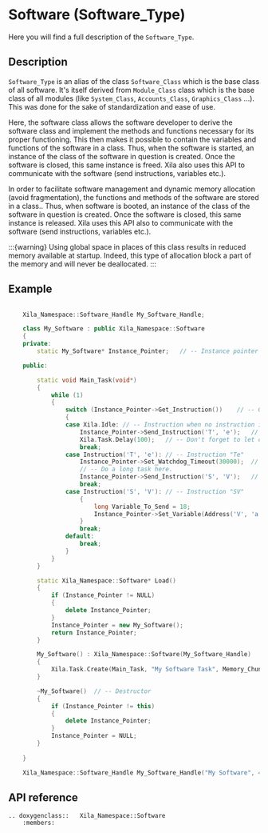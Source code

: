# Software (Software_Type)

Here you will find a full description of the `Software_Type`.

## Description

`Software_Type` is an alias of the class `Software_Class` which is the base class of all software.
It's itself derived from `Module_Class` class which is the base class of all modules (like `System_Class`, `Accounts_Class`, `Graphics_Class` ...). This was done for the sake of standardization and ease of use.


Here, the software class allows the software developer to derive the software class and implement the methods and functions necessary for its proper functioning. This then makes it possible to contain the variables and functions of the software in a class. Thus, when the software is started, an instance of the class of the software in question is created. Once the software is closed, this same instance is freed. Xila also uses this API to communicate with the software (send instructions, variables etc.).

In order to facilitate software management and dynamic memory allocation (avoid fragmentation), the functions and methods of the software are stored in a class..
Thus, when software is booted, an instance of the class of the software in question is created.
Once the software is closed, this same instance is released.
Xila uses this API also to communicate with the software (send instructions, variables etc.).

:::{warning}
    Using global space in places of this class results in reduced memory available at startup.
    Indeed, this type of allocation block a part of the memory and will never be deallocated.
:::

## Example

```cpp

    Xila_Namespace::Software_Handle My_Software_Handle;

    class My_Software : public Xila_Namespace::Software
    {
    private:
        static My_Software* Instance_Pointer;   // -- Instance pointer for static function like tasks.

    public:

        static void Main_Task(void*)
        {
            while (1)
            {
                switch (Instance_Pointer->Get_Instruction())    // -- Get instruction from the instruction queue.
                {
                case Xila.Idle: // -- Instruction when no instruction is available.
                    Instance_Pointer->Send_Instruction('T', 'e');   // -- Send the instruction "Te" to the instruction queue.
                    Xila.Task.Delay(100);   // -- Don't forget to let compute time to other software.
                    break;
                case Instruction('T', 'e'): // -- Instruction "Te"
                    Instance_Pointer->Set_Watchdog_Timeout(30000);  // -- Set watchdog timeout to maximum (30 seconds), will automatically reset to 5 seconds when delay is called.
                    // -- Do a long task here.
                    Instance_Pointer->Send_Instruction('S', 'V');   // -- Send the instruction "SV" to the instruction queue.
                    break;
                case Instruction('S', 'V'): // -- Instruction "SV"
                    {
                        long Variable_To_Send = 18;
                        Instance_Pointer->Set_Variable(Address('V', 'a'), Xila.Variable_Long, &Variable_To_Send);    // -- Set a long variable at the address "Va" with the value 18.
                    }
                    break;
                default:
                    break;
                }
            }
        }

        static Xila_Namespace::Software* Load()
        {
            if (Instance_Pointer != NULL)
            {
                delete Instance_Pointer;
            }
            Instance_Pointer = new My_Software();
            return Instance_Pointer;
        }

        My_Software() : Xila_Namespace::Software(My_Software_Handle)    // -- Constructor
        {
            Xila.Task.Create(Main_Task, "My Software Task", Memory_Chunk(4), NULL, &Task_Handle);
        }

        ~My_Software()  // -- Destructor
        {
            if (Instance_Pointer != this)
            {
                delete Instance_Pointer;
            }
            Instance_Pointer = NULL;
        }
       
    }

    Xila_Namespace::Software_Handle My_Software_Handle("My Software", 44, My_Software::Load);
```

## API reference

```{eval-rst}
.. doxygenclass::   Xila_Namespace::Software
    :members:
```
